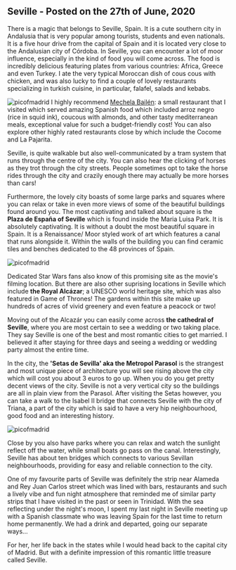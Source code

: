 ## Seville - Posted on the 27th of June, 2020

There is a magic that belongs to Seville, Spain. It is a cute southern city in Andalusia that is very popular among tourists, students and even nationals.
It is a five hour drive from the capital of Spain and it is located very close to the Andalusian city of Córdoba. In Seville, you can encounter a lot of moor influence, especially in the kind of food you will come across. The food is incredibly delicious featuring plates from various countries: Africa, Greece and even Turkey.
I ate the very typical Moroccan dish of cous cous with chicken, and was also lucky to find a couple of lovely restaurants specializing in turkish cuisine, in particular, falafel, salads and kebabs.

![picofmadrid](/img/mechela.jpg)
I highly recommend [Mechela Bailén](https://mechelarestaurante.es/): a small restaurant that I visited which served amazing Spanish food which included arroz negro (rice in squid ink), coucous with almonds, and other tasty mediterranean meals, exceptional value for such a budget-friendly cost! You can also explore other highly rated restaurants close by which include the Cocome and La Pajarita.

Seville, is quite walkable but also well-communicated by a tram system that runs through the centre of the city. You can also hear the clicking of horses as they trot through the city streets. People sometimes opt to take the horse rides through the city and crazily enough there may actually be more horses than cars!

Furthermore, the lovely city boasts of some large parks and squares where you can relax or take in even more views of some of the beautiful buildings found around you. The most captivating and talked about square is the **Plaza de España of Seville** which is found inside the Maria Luisa Park. It is absolutely captivating. It is without a doubt the most beautiful square in Spain. It is a Renaissance/ Moor styled work of art which features a canal that runs alongside it. Within the walls of the building you can find ceramic tiles and benches dedicated to the 48 provinces of Spain.

![picofmadrid](/img/plazaseville.jpg)

Dedicated Star Wars fans also know of this promising site as the movie's filming location. But there are also other suprising locations in Seville which include **the Royal Alcázar**; a UNESCO world heritage site, which was also featured in Game of Thrones! The gardens within this site make up hundreds of acres of vivid greenery and even feature a peacock or two!

Moving out of the Alcazár you can easily come across **the cathedral of Seville**, where you are most certain to see a wedding or two taking place. They say Seville is one of the best and most romantic cities to get married. I believed it after staying for three days and seeing a wedding or wedding party almost the entire time.

In the city, the **'Setas de Sevilla' aka the Metropol Parasol** is the strangest and most unique piece of architecture you will see rising above the city which will cost you about 3 euros to go up. When you do you get pretty decent views of the city. Seville is not a very vertical city so the buildings are all in plain view from the Parasol. After visiting the Setas however, you can take a walk to the Isabel II bridge that connects Seville with the city of Triana, a part of the city which is said to have a very hip neighbourhood, good food and an interesting history.

![picofmadrid](/img/setasseville.jpg)

Close by you also have parks where you can relax and watch the sunlight reflect off the water, while small boats go pass on the canal. Interestingly, Seville has about ten bridges which connects to various Sevillan neighbourhoods, providing for easy and reliable connection to the city.

One of my favourite parts of Seville was definitely the strip near Alameda and Rey Juan Carlos street which was lined with bars, restaurants and such a lively vibe and fun night atmosphere that reminded me of similar party strips that I have visited in the past or seen in Trinidad. With the sea reflecting under the night's moon, I spent my last night in Seville meeting up with a Spanish classmate who was leaving Spain for the last time to return home permanently. We had a drink and departed, going our separate ways...

For her, her life back in the states while I would head back to the capital city of Madrid. But with a definite impression of this romantic little treasure called Seville.
